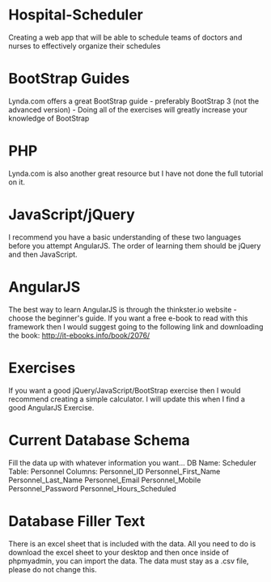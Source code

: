 Hospital-Scheduler
==================

Creating a web app that will be able to schedule teams of doctors and nurses to effectively organize their schedules



BootStrap Guides
==================
Lynda.com offers a great BootStrap guide - preferably BootStrap 3 (not the advanced version)
    - Doing all of the exercises will greatly increase your knowledge of BootStrap


PHP
==================
Lynda.com is also another great resource but I have not done the full tutorial on it.


JavaScript/jQuery
==================
I recommend you have a basic understanding of these two languages before you attempt AngularJS. The order of learning them should be jQuery and then JavaScript.


AngularJS
==================
The best way to learn AngularJS is through the thinkster.io website - choose the beginner's guide. If you want a free e-book to read with this framework then I would suggest going
to the following link and downloading the book: http://it-ebooks.info/book/2076/


Exercises
==================
If you want a good jQuery/JavaScript/BootStrap exercise then I would recommend creating a simple calculator.
I will update this when I find a good AngularJS Exercise.


Current Database Schema
==================
Fill the data up with whatever information you want...
DB Name: Scheduler
Table: Personnel
Columns:
Personnel_ID
Personnel_First_Name
Personnel_Last_Name
Personnel_Email
Personnel_Mobile
Personnel_Password
Personnel_Hours_Scheduled


Database Filler Text
==================

There is an excel sheet that is included with the data. All you need to do is download the excel sheet to your desktop and then once inside of phpmyadmin, you can import the data.
The data must stay as a .csv file, please do not change this.